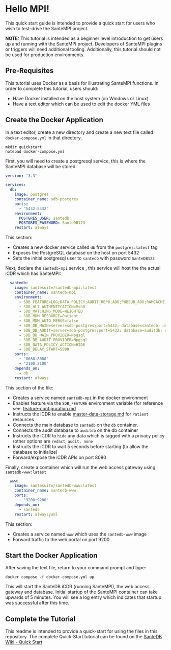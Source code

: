 # Hello MPI!

This quick start guide is intended to provide a quick start for users who wish to test-drive the SanteMPI project. 

**NOTE:** This tutorial is intended as a beginner level introduction to get users up and running with the SanteMPI project. Developers of SanteMPI plugins or triggers will need additional tooling. Additionally, this tutorial should not be used for production environments.

## Pre-Requisites

This tutorial uses Docker as a basis for illustrating SanteMPI functions. In order to complete this tutorial, users should:

* Have Docker installed on the host system (on Windows or Linux)
* Have a text editor which can be used to edit the docker YML files

## Create the Docker Application

In a text editor, create a new directory and create a new text file called `docker-compose.yml` in that directory.

```
mkdir quickstart
notepad docker-compose.yml
```

First, you will need to create a postgresql service, this is where the SanteMPI database will be stored.

```yaml
version: "3.3"

services:
  db:
    image: postgres
    container_name: sdb-postgres
    ports:
      - "5432:5432"
    environment:
      POSTGRES_USER: santedb
      POSTGRES_PASSWORD: SanteDB123
    restart: always

```

This section:

* Creates a new docker service called `db` from the `postgres:latest` tag
* Exposes the PostgreSQL database on the host on port 5432
* Sets the initial postgresql user to `santedb` with password `SanteDB123`

Next, declare the `santedb-mpi` service , this service will host the the actual iCDR which has SanteMPI:

```yaml
  santedb:
    image: santesuite/santedb-mpi:latest
    container_name: santedb-mpi
    environment:
      - SDB_FEATURE=LOG;DATA_POLICY;AUDIT_REPO;ADO;PUBSUB_ADO;RAMCACHE;SEC;SWAGGER;OPENID;FHIR;HL7;HDSI;AMI;BIS;MDM;MATCHING;IHE_PIXM;IHE_PDQM;IHE_PMIR;IHE_PIX;IHE_PDQ
      - SDB_HL7_AUTHENTICATION=Msh8
      - SDB_MATCHING_MODE=WEIGHTED
      - SDB_MDM_RESOURCE=Patient
      - SDB_MDM_AUTO_MERGE=false
      - SDB_DB_MAIN=server=sdb-postgres;port=5432; database=santedb; user id=santedb; password=SanteDB123; pooling=true; MinPoolSize=5; MaxPoolSize=15; Timeout=60;
      - SDB_DB_AUDIT=server=sdb-postgres;port=5432; database=auditdb; user id=santedb; password=SanteDB123; pooling=true; MinPoolSize=5; MaxPoolSize=15; Timeout=60;
      - SDB_DB_MAIN_PROVIDER=Npgsql
      - SDB_DB_AUDIT_PROVIDER=Npgsql
      - SDB_DATA_POLICY_ACTION=HIDE
      - SDB_DELAY_START=5000
    ports:
      - "8080:8080"
      - "2100:2100"
    depends_on:
      - db
    restart: always
```

This section of the file:

* Creates a service named `santedb-mpi` in the docker environment
* Enables feature via the `SDB_FEATURE` environment variable (for reference see: [feature-configuration.md](https://help.santesuite.org/installation/installation/santedb-server/installation-using-appliances/docker-containers/feature-configuration)
* Instructs the iCDR to enable [master-data-storage.md](https://help.santesuite.org/santedb/data-storage-patterns/master-data-storage) for `Patient` resources
* Connects the main database to `santedb` on the `db` container.
* Connects the audit database to `auditdb` on the db container
* Instructs the iCDR to `hide` any data which is tagged with a privacy policy (other options are `redact`, `audit, none`
* Instructs the iCDR to wait 5 seconds before starting (to allow the database to initialize)
* Forward/expose the iCDR APIs on port 8080

Finally, create a container which will run the web access gateway using `santedb-www:latest`

```yaml
  www:
    image: santesuite/santedb-www:latest
    container_name: santedb-www
    ports:
      - "9200:9200"
    depends_on:
      - santedb
    restart: alwaysyaml
```

This section:

* Creates a service named `www` which uses the `santedb-www` image
* Forward traffic to the web portal on port 9200

## Start the Docker Application

After saving the text file, return to your command prompt and type:

```
docker compose -f docker-compose.yml up
```

This will start the SanteDB iCDR (running SanteMPI), the web access gateway and database. Initial startup of the SanteMPI container can take upwards of 5 minutes. You will see a log entry which indicates that startup was successful after this time.

## Complete the Tutorial

This readme is intended to provide a quick-start for using the files in this repository. The complete Quick-Start tutorial can be found on the [SanteDB Wiki - Quick Start](https://help.santesuite.org/installation/quick-start-guide)
